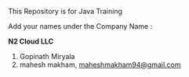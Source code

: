 This Repository is for Java Training 

Add your names under the Company Name :

**N2 Cloud LLC**
1. Gopinath Miryala
2. mahesh makham, maheshmakham94@gmail.com
